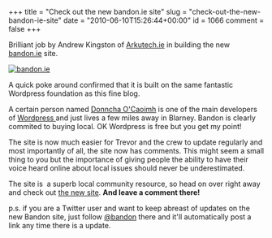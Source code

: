 +++
title = "Check out the new bandon.ie site"
slug = "check-out-the-new-bandon-ie-site"
date = "2010-06-10T15:26:44+00:00"
id = 1066
comment = false
+++

Brilliant job by Andrew Kingston of [Arkutech.ie](http://arkutech.ie) in building the new[ bandon.ie](http://www.bandon.ie/) site.

[![](https://d1tidq54inel9p.cloudfront.net/wp-content/uploads/2010/06/bandon_ie-300x61.jpg "bandon.ie")](http://www.bandon.ie/)

A quick poke around confirmed that it is built on the same fantastic Wordpress foundation as this fine blog.

A certain person named [Donncha O'Caoimh](http://ocaoimh.ie/) is one of the main developers of [Wordpress ](http://www.wordpress.org/)and just lives a few miles away in Blarney. Bandon is clearly commited to buying local. OK Wordpress is free but you get my point!

The site is now much easier for Trevor and the crew to update regularly and most importantly of all, the site now has comments. This might seem a small thing to you but the importance of giving people the ability to have their voice heard online about local issues should never be underestimated.

The site is  a superb local community resource, so head on over right away and check out [the new site](http://www.bandon.ie). **And leave a comment there!**

p.s. if you are a Twitter user and want to keep abreast of updates on the new Bandon site, just follow [@bandon](http://twitter.com/bandon) there and it'll automatically post a link any time there is a update.

